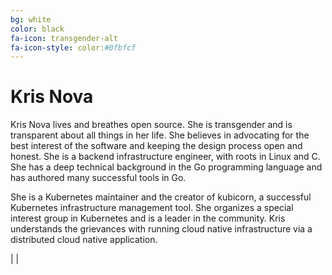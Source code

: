 ```yaml
---
bg: white
color: black
fa-icon: transgender-alt
fa-icon-style: color:#0fbfcf
---
```


# Kris Nova

Kris Nova lives and breathes open source.
She is transgender and is transparent about all things in her life.
She believes in advocating for the best interest of the software and keeping the design process open and honest.
She is a backend infrastructure engineer, with roots in Linux and C.
She has a deep technical background in the Go programming language and has authored many successful tools in Go.

She is a Kubernetes maintainer and the creator of kubicorn, a successful Kubernetes infrastructure management tool.
She organizes a special interest group in Kubernetes and is a leader in the community.
Kris understands the grievances with running cloud native infrastructure via a distributed cloud native application.

<a href="https://www.nivenly.com/"><i class="fa fa-rss-square" aria-hidden="true"></i></a> | 
<a href="https://github.com/kris-nova"><i class="fa fa-github-square" aria-hidden="true"></i></a> | 
<a href="https://twitter.com/kris_nova"><i class="fa fa-twitter-square" aria-hidden="true"></i></a>
